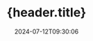 ---
############################# Static ############################
layout: "family"
date: 2024-07-12T09:30:06
draft: false

product: "Editor"
product_tag: "editor"

############################# Head ############################
head_title: "{head.title}"
head_description: "{head.description}"

############################# Header ############################
title: "{header.title}"
description: |
  {header.description_1}

  {header.description_2}

  {header.description_3}
  
############################# Platforms ############################
supported_platforms:
  enable: true  
  head_title: "{supported_platforms.head_title}"
  title: "{supported_platforms.title}"
  description: "{supported_platforms.description}"
  details_link_title: "{supported_platforms.details_link_title}"
  items:
    # supported_platforms loop
    - title: ".NET"
      description: "{supported_platforms.net.description}"
      color: "blue"
      tag: "net"
      link: "/editor/net/"
      features_link: "https://docs.groupdocs.com/editor/net/system-requirements/"
      features:
        # features loop
        - content: "{supported_platforms.net.feature_1.line_1}  <br>  {supported_platforms.net.feature_1.line_2}  <br>  {supported_platforms.net.feature_1.line_3} <br>  {supported_platforms.net.feature_1.line_4}"
          rows: "4"
        # features loop
        - content: "{supported_platforms.net.feature_2.line_1}"
          rows: "1"
        # features loop
        - content: "Microsoft Visual Studio  <br>  Xamarin (Android, iOS, Mac)  <br>  MonoDevelop"
          rows: "3"
         # features loop
        - content: "{supported_platforms.net.feature_4.line_1}"
          rows: "1"
    
    # supported_platforms loop
    - title: "Java"
      description: "{supported_platforms.java.description}"
      color: "red"
      tag: "java"
      link: "/editor/java/"
      features_link: "https://docs.groupdocs.com/editor/java/system-requirements/"
      features:
        # features loop
        - content: "{supported_platforms.java.feature_1.line_1}"
          rows: "4"
        # features loop
        - content:  "{supported_platforms.java.feature_2.line_1}"
          rows: "1"
        # features loop
        - content:  "IntelliJ IDEA  <br>  Eclipse  <br>  NetBeans"
          rows: "3"
         # features loop
        - content:  "{supported_platforms.java.feature_4.line_1}"
          rows: "1"
    
    # supported_platforms loop
    - title: "Node.js"
      description: "{supported_platforms.nodejs-java.description}"
      color: "green"
      tag: "nodejs-java"
      link: "/editor/nodejs-java/"
      features_link: "https://docs.groupdocs.com/editor/nodejs-java/system-requirements/"
      features:
        # features loop
        - content: "{supported_platforms.nodejs-java.feature_1.line_1}"
          rows: "4"
        # features loop
        - content: Windows, Linux, Mac OS
          rows: "1"
        # features loop
        - content:  "Atom <br> Visual Studio Code <br> {supported_platforms.nodejs-java.feature_3.line_1}"
          rows: "3"
         # features loop
        - content:  "{supported_platforms.nodejs-java.feature_4.line_1}"
          rows: "1"
 
############################# Features ############################

features:
  enable: true
  title: "{features.title}"
  description: "{features.description}"

  items:
    # feature loop
    - icon: "merge"
      title: "{features.feature_1.title}"
      content: "{features.feature_1.content}"

    # feature loop
    - icon: "split"
      title: "{features.feature_2.title}"
      content: "{features.feature_2.content}"

    # feature loop
    - icon: "structure"
      title: "{features.feature_3.title}"
      content: "{features.feature_3.content}"
    
    # feature loop
    - icon: "preview"
      title: "{features.feature_4.title}"
      content: "{features.feature_4.content}"

############################# Code samples ############################
code_samples:
  enable: true
  title: "{code_samples.title}"
  description: "{code_samples.description}"
  items:
    # code sample loop
    - title: "{code_samples.sample_1.title}"
      content: |
        {code_samples.sample_1.content} 
      samples:
        - language: "C#"
          color: "blue"
          content: |
            ```csharp {style=abap}   
             // Load document
            Editor editor = new Editor("sample.docx");
            
            // Edit document
            EditableDocument editableDocument = editor.Edit();
            
            // Save edited document
            editor.Save(editableDocument, "edited_sample.docx");
            ```
        - language: "Java"
          color: "red"
          content: |
            ```java {style=abap}   
            // Load document
            Editor editor = new Editor("sample.docx");
            
            // Edit document
            EditableDocument editableDocument = editor.edit();
            
            // Save edited document
            editor.save(editableDocument, "edited_sample.docx");
            ```
        - language: "TypeScript"
          color: "green"
          content: |
            ```javascript {style=abap}   
            // Load document
            const editor = new Editor("sample.docx");
            
            // Edit document
            const editableDocument = editor.edit();
            
            // Save edited document
            editor.save(editableDocument, "edited_sample.docx");
            ```

############################# Formats ############################
formats:
  enable: true
  title:  "{formats.title}"
  description: "{formats.description}" 

############################# Metrics ############################

metrics:
  enable: true
  title: "{metrics.title}"
  description: "{metrics.description}"

  items:
    # metrics loop
    - number: "60+"
      title: "{metrics.metric_1.title}"
      content: "{metrics.metric_1.content}"

    # metrics loop
    - number: "274k"
      title: "{metrics.metric_2.title}"
      content: "{metrics.metric_2.content}"

    # metrics loop
    - number: "5.5k"
      title: "{metrics.metric_3.title}"
      content: "{metrics.metric_3.content}"
    
    # metrics loop
    - number: "140+"
      title: "{metrics.metric_4.title}"
      content: "{metrics.metric_4.content}"


############################# Customers ############################
# logo size X1 => 170:70  X2 => 340 : 140

customers:
  enable: true
  title: "{customers.title}"
  description: "{customers.description}"

  items:
    # customers loop
    - title: "BenQ Corporation"
      logo: "benq"
    # customers loop
    - title: "Nasdaq Stock Market"
      logo: "nasdaq"
    # customers loop
    - title: "AT&T Inc."
      logo: "att"
    # customers loop
    - title: "AstraZeneca"
      logo: "astrazeneca"
    # customers loop
    - title: "Central Bank of Argentina"
      logo: "argentinacentralbank"
    # customers loop
    - title: "Roche Holding AG"
      logo: "roche"
    # customers loop
    - title: "Capita"
      logo: "capita"
    # customers loop
    - title: "Axa S.A."
      logo: "axa"
    # customers loop
    - title: "Instructure Inc."
      logo: "instructure"
     # customers loop
    - title: "Wipro"
      logo: "wipro"

############################# Actions ############################

actions:
  enable: true
  title: "{actions.title}"
  description: "{actions.description}"
  items:
    #  loop
    - title: ".NET"
      link: "/editor/net/"
      color: "blue"
        #  loop
    - title: "Java"
      link: "/editor/java/"
      color: "red"
        #  loop
    - title: "Node.js"
      link: "/editor/nodejs-java/"
      color: "green"

############################# Faq ############################

faq:
  enable: true
  title:  "{faq.title}"
  description:  "{faq.description}"
  items:
    #  loop
    - question: "{faq.faq_1.question}"
      answer: |
        {faq.faq_1.answer}
     #  loop
    - question:  "{faq.faq_2.question}"
      answer: |
        {faq.faq_2.answer}
    #  loop 
    - question:  "{faq.faq_3.question}"
      answer: |
        {faq.faq_3.answer}                      
     
############################# Cloud ############################

cloud_links:
  enable: true
  title: "{cloud_links.title}"
  description: "{cloud_links.description}"

  items:
    #  loop
    - icon: "groupdocs_editor-for-curl"
      title: "{cloud_links.link_1.title}"
      link: "https://products.groupdocs.cloud/editor/curl"
      content: "{cloud_links.link_1.content}"

    #  loop
    - icon: "groupdocs_editor-for-net"
      title: "{cloud_links.link_2.title}"
      link: "https://products.groupdocs.cloud/editor/net"
      content: "{cloud_links.link_2.content}"

    #  loop
    - icon: "groupdocs_editor-for-java"
      title: "{cloud_links.link_3.title}"
      link: "https://products.groupdocs.cloud/editor/java"
      content: "{cloud_links.link_3.content}"
    
############################# Apps ############################

app_links:
  enable: true
  title: "{app_links.title}"
  description: "{app_links.description}"

  items:
    #  loop
    - icon: "groupdocs_editor-app"
      title: "GroupDocs.editor Total"
      link: "https://products.groupdocs.app/editor/total"
      content: "{app_links.link_1.content}"

    #  loop
    - icon: "groupdocs_words-app"
      title:  "GroupDocs.editor DOCX"
      link: "https://products.groupdocs.app/editor/docx"
      content: "{app_links.link_2.content}"

    #  loop
    - icon: "groupdocs_pdf-app"
      title:  "GroupDocs.editor PDF"
      link: "https://products.groupdocs.app/editor/pdf"
      content: "{app_links.link_3.content}"
    
---